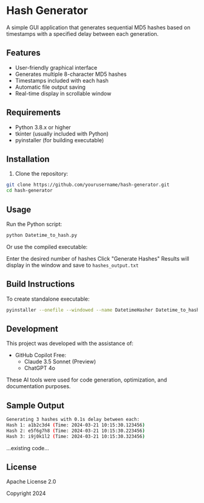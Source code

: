 # Hash Generator

A simple GUI application that generates sequential MD5 hashes based on timestamps with a specified delay between each generation.

## Features

- User-friendly graphical interface
- Generates multiple 8-character MD5 hashes
- Timestamps included with each hash
- Automatic file output saving
- Real-time display in scrollable window

## Requirements

- Python 3.8.x or higher
- tkinter (usually included with Python)
- pyinstaller (for building executable)

## Installation

1. Clone the repository:
```bash
git clone https://github.com/yourusername/hash-generator.git
cd hash-generator
```

## Usage

Run the Python script:
```bash
python Datetime_to_hash.py
```

Or use the compiled executable:

Enter the desired number of hashes
Click "Generate Hashes"
Results will display in the window and save to ```hashes_output.txt```

## Build Instructions
To create standalone executable:
```bash
pyinstaller --onefile --windowed --name DatetimeHasher Datetime_to_hash.py
```

## Development
This project was developed with the assistance of:

- GitHub Copilot Free:
    - Claude 3.5 Sonnet (Preview)
    - ChatGPT 4o

These AI tools were used for code generation, optimization, and documentation purposes.

## Sample Output
```bash
Generating 3 hashes with 0.1s delay between each:
Hash 1: a1b2c3d4 (Time: 2024-03-21 10:15:30.123456)
Hash 2: e5f6g7h8 (Time: 2024-03-21 10:15:30.223456)
Hash 3: i9j0k1l2 (Time: 2024-03-21 10:15:30.323456)
```

...existing code...

## License

Apache License 2.0

Copyright 2024